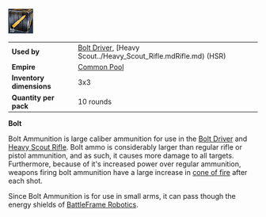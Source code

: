 ![](../images/Bolt.jpg "bolt.jpg")

|                          |                                                                                              |
| ------------------------ | -------------------------------------------------------------------------------------------- |
| **Used by**              | [Bolt Driver](../weapons/Bolt_Driver.md), [Heavy Scout../Heavy_Scout_Rifle.mdRifle.md) (HSR) |
| **Empire**               | [Common Pool](../terminology/Common_Pool.md)                                                 |
| **Inventory dimensions** | 3x3                                                                                          |
| **Quantity per pack**    | 10 rounds                                                                                    |

**Bolt**

Bolt Ammunition is large caliber ammunition for use in the
[Bolt Driver](../weapons/Bolt_Driver.md) and
[Heavy Scout Rifle](../weapons/Heavy_Scout_Rifle.md). Bolt ammo is considerably
larger than regular rifle or pistol ammunition, and as such, it causes more
damage to all targets. Furthermore, because of it's increased power over regular
ammunition, weapons firing bolt ammunition have a large increase in
[cone of fire](../etc/Cone_of_fire.md) after each shot.

Since Bolt Ammunition is for use in small arms, it can pass though the energy
shields of [BattleFrame Robotics](../vehicles/BattleFrame_Robotics.md).

<!--[Category:Game Items](../Category:Game_Items.md)-->
<!--[Category:Ammunition](../Category:Ammunition.md)-->
